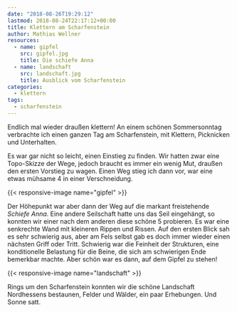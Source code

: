 ```yaml
---
date: "2018-08-26T19:29:12"
lastmod: 2018-08-24T22:17:12+00:00
title: Klettern am Scharfenstein
author: Mathias Wellner
resources:
  - name: gipfel
    src: gipfel.jpg
    title: Die schiefe Anna
  - name: landschaft
    src: landschaft.jpg
    title: Ausblick vom Scharfenstein
categories:
  - klettern
tags:
  - scharfenstein
---
```

Endlich mal wieder draußen klettern! An einem schönen Sommersonntag verbrachte ich einen ganzen Tag am Scharfenstein, mit Klettern, Picknicken und Unterhalten. 
<!--more-->

Es war gar nicht so leicht, einen Einstieg zu finden. Wir hatten zwar eine Topo-Skizze der Wege, jedoch braucht es immer ein wenig Mut, draußen den ersten Vorstieg zu wagen. Einen Weg stieg ich dann vor, war eine etwas mühsame 4 in einer Verschneidung. 

{{< responsive-image name="gipfel" >}}

Der Höhepunkt war aber dann der Weg auf die markant freistehende _Schiefe Anna_. Eine andere Seilschaft hatte uns das Seil eingehängt, so konnten wir einer nach dem anderen diese schöne 5 probieren. Es war eine senkrechte Wand mit kleineren Rippen und Rissen. Auf den ersten Blick sah es sehr schwierig aus, aber am Fels selbst gab es doch immer wieder einen nächsten Griff oder Tritt. Schwierig war die Feinheit der Strukturen, eine konditionelle Belastung für die Beine, die sich am schwierigen Ende bemerkbar machte. Aber schön war es dann, auf dem Gipfel zu stehen!

{{< responsive-image name="landschaft" >}}

Rings um den Scharfenstein konnten wir die schöne Landschaft Nordhessens bestaunen, Felder und Wälder, ein paar Erhebungen. Und Sonne satt.
